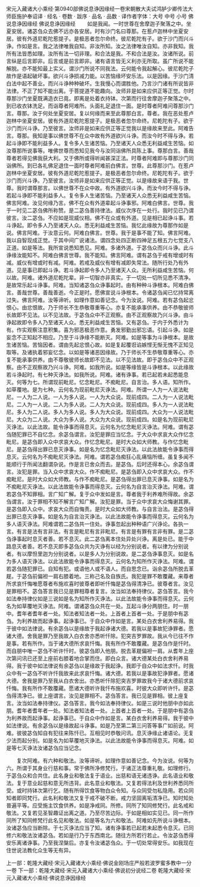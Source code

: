 宋元入藏诸大小乘经·第0940部佛说息诤因缘经一卷宋朝散大夫试鸿胪少卿传法大师臣施护奉诏译
· 经名 · 卷数 · 跋序
· 品名 · 品数 · 译作者字体：大号 中号 小号
佛说息诤因缘经
佛说息诤因缘经
　　如是我闻。一时世尊在舍摩迦子聚落之中。坐夏安居。诸苾刍众去佛不远亦各安居。时有沙门名曰尊那。在惹卢迦林中坐夏安居。彼有外道尼乾陀惹提子。是极恶者忽尔命终。彼尼乾陀有子。欲于沙门而兴斗诤。作如是言。我之法律唯我自知。非汝所知。汝之法律唯汝自知。亦非我知。我所有法皆悉如理。汝所有法一切非理。和合法是我。不和合法是汝。汝诸所说。前言纵是后言即非。后言或是前言即非。诸有语言皆无义利亦无所取。虽广所说不能解脱。亦不能知最上实义。谓沙门所说不同我法。云何能令我起解心。彼尼乾陀子故作是语起破坏事。欲兴斗诤损减力能。以苦恼缘坏安乐法。以是因缘。于沙门清白法中起不善业。而兴斗诤种种破坏。生我慢心而谓胜他。乃言沙门诸有所说皆非法律。不正了知不能出离。于菩提道不能趣向。汝师非是如来应供正等正觉。尔时尊那沙门坐夏既满造衣已竟。即离是处着衣持钵。次第而行往舍摩迦子聚落之中。到已收衣钵洗足。而诣尊者阿难所。头面礼足退住一面。是时尊者阿难问尊那沙门言。尊那。汝于何处坐夏安居。复以何缘而来至此尊那白言。尊者。我在恶处惹卢迦林中坐夏安居。彼有外道尼乾陀惹提子。是极恶者忽尔命终。尼乾陀有子。欲于沙门而兴斗诤。乃至彼言。汝师非是如来应供正等正觉我以是缘故来至此。阿难告言。尊那。我知是事以佛世尊不在众中故有外道欲兴斗诤。而汝今时不得与诤。若起斗诤即不能利益多人。复令多人生诸苦恼。乃至诸天人众悉无利益咸生苦恼。如汝尊那所说事等。唯佛世尊而悉知见我今与汝同诣佛所具陈上事。尊那白言。善哉尊者若得见佛我获大利。又于佛所或得听闻甚深正法。时尊者阿难即与尊那沙门同诣佛所。到已各礼佛足退住一面时尊者阿难前白佛言。世尊。此尊那沙门。在惹卢迦林中坐夏安居。彼有外道尼乾陀惹提子。是极恶者忽尔命终。尼乾陀有子。欲于沙门而兴斗诤。乃至彼言。汝师非是如来应供正等正觉。以是缘故来语于我。世尊。我时谓尊那言。以佛世尊不在众中故。有外道欲兴斗诤。而汝今时不得与诤。若起斗诤即不能利益多人。复令多人生诸苦恼。乃至诸天人众悉无利益咸生苦恼。佛言阿难。汝见何缘乃言。佛不在众有外道辈起斗诤事邪。阿难白佛言。世尊。我于一时见二苾刍佛所称赞。是二苾刍善持律法。威仪次序在一处行。我时见已乃谓彼言。汝二苾刍。不应如是现威仪相。佛不在众或有外道。见是相已起诤斗事。若斗诤起。即令多人乃至诸天人众。悉无利益咸生苦恼。我忆此缘故为尊那作如是说。佛言阿难。于汝意云何。阿难白佛言。世尊。我于是事不能了知。佛言阿难。我以自智现成正觉。于其中间广说诸法。谓四念处四正断四神足五根五力七觉支八正道。如是等法。我所宣说悉知悉见。阿难。多诸外道。于苾刍众而兴斗诤。此斗诤缘汝能知不。阿难白佛言世尊。我不能知。佛言阿难。谓有苾刍于戒有增或时有减。威仪有增或时有减。阿难。若戒及威仪有增有减即失常法。随所行处乃有外道。见是事已即起斗诤。若斗诤起即令多人乃至诸天人众。无所利益咸生苦恼。何以故。阿难。诸外道尼乾陀辈。非一切智亦非真实。于一切处一切所见悉不清净。是故常乐起斗诤事。阿难。当知诸苾刍众诤事起时。由有种种斗诤根本。阿难白佛言。善哉世尊。善哉善逝。今正是时。愿佛宣说斗诤根本。令诸苾刍闻已忆持常离过失。佛言阿难。汝等谛听。如理作意如善记念。今为汝说。阿难。若有苾刍起忿恨心。由忿恨故。乃于师长不生恭敬尊重等心。亦复不能承事供养。由不恭敬彼师长故即不见法。以不见法故。于苾刍众中不正观察。由不正观察故乃兴斗诤。由斗诤起故即令多人乃至诸天人众。悉无利益咸生苦恼。又有苾刍。于内于外悉计为有。作实观察注意积集。喜为邪恶极恶作意。勇发邪勤出邪忘语。引起斗诤。如是妄念不正知起不相应。乃至于斗诤缘不能断灭。阿难。如是等事为斗诤根本。是故生诸苦恼。苦恼因者。谓由先起忿恨心故。如是复起覆诳谄嫉悭无惭无愧不正知见取等。及诸执着邪妄忆念。以如是等诸恶因缘故。乃于师长不生恭敬尊重等心。亦复不能承事供养。由不尊敬彼师长故即不见法。以不见法故。即于苾刍众中不正观察。由不正观察故乃兴斗诤。阿难。如我所说。如是等缘皆是斗诤根本。以此缘故若斗诤起时。有七种灭诤法。如我所说。阿难。诸有诤事。若已起若未起悉能息灭。何等为七。所谓现前毗尼。忆念毗尼。不痴毗尼。自言治。多人语。知所作。如草覆地。是为七种。云何名为现前毗尼灭诤法。阿难。所谓一人为一人说法毗尼。一人为二人说。一人为多人说。一人为大众说。现前成四。二人为一人说法毗尼。二人为一人说。二人为多人说。二人为大众说。现前成四。多人为一人说法毗尼。多人为二人说。多人为多人说。多人为大众说。现前成四。大众为一人说法毗尼。大众为二人说。大众为多人说。大众为大众说。现前成四。如是名为现前毗尼灭诤法。以此法故。能令诤事而得息灭。云何名为忆念毗尼灭诤法。阿难。谓有苾刍随犯罪已不自忆念。余苾刍谓言。汝犯是罪应当忆念。于大众中求哀大众作忆念毗尼。是苾刍即入众中求哀大众。作忆念毗尼。是时大众如大师教。与作忆念毗尼。是苾刍得出罪已息灭诤事。如是名为忆念毗尼灭诤法。以此法故能令诤事而得息灭。云何名为不痴毗尼灭诤法。阿难。谓若苾刍痴狂心乱痛恼所缠。虽复多闻不能顺行于所闻法翻谓杂说。作是言已舍众而去。是苾刍。后时还得本心。余苾刍谓言。汝犯是罪。当入众中求哀大众。作不痴毗尼。是苾刍即入众中求哀大众。作不痴毗尼。是时大众如大师教。与作不痴毗尼。是苾刍得出罪已息灭诤事。如是名为不痴毗尼灭诤法。以此法故能令诤事而得息灭。云何名为自言治灭诤法。阿难。谓若苾刍不知罪相。言广知广解。复于众中发如是言。尊者我于利养难所得故。余苾刍谓言。汝于罪相不知不解言广知广解。汝犯是罪。当于众中求哀大众悔谢其罪。是苾刍即入众中。求哀大众而自悔责。是时大众如大师教。与自言治法。是苾刍得出罪已息灭诤事。如是名为自言治灭诤法。以此法故能令诤事而得息灭。云何名为多人语灭诤法。阿难谓若二苾刍共一住处。诤事忽起出种种语广兴诤论。各执一言。有言是法有言非法。有言是毗尼有言非毗尼。有言是有罪有言非有罪。是二苾刍诤事起时息灭者善。若不息灭。此二苾刍离本住处异处兴诤。离是处已。能于中路息灭者善。若不息灭即多苾刍众共为灭诤有以经为分别说者。有以律为分别说者。有以摩怛里迦为分别说者。以是多人为分别说故。是二苾刍诤事息灭。如是名为多人语灭诤法。以此法故能令诤事而得息灭。云何名为知所作灭诤法。阿难。谓若苾刍随犯罪已。自知有犯。或语他人或不语人。而自思念已。诣余苾刍所脱去革屣。于苾刍前偏袒一肩右膝着地。三称己名及自族氏。我犯是罪不敢覆藏。来尊者所求哀忏悔唯愿尊者布施欢喜时彼尊者即听忏悔是苾刍得清净已。彼尊者言。汝见是罪相不。苾刍答言我已见是罪相尊者复言。汝当如法奉持律仪。苾刍答言。我今如法奉持律仪如是三说如是名为知所作灭诤法。以此法故能令诤事而得息灭。云何名为如草覆地灭诤法。阿难。谓诸苾刍众共在一处。互起斗诤分两朋住。时一朋中。耆年者耆年者一处。知法者知法者一处。上首者上首者一处。于是朋中有苾刍。为利养故而起诤事。起诤事已。于自众中作如是言。某处白衣舍利养易得。我于彼中如法律说。有余苾刍以是缘故于我起诤诸大德。若我以是事故犯诤罪者。愿诸大德。舍我是罪乃至我故入白衣舍亦悉听忏除。犯突吉罗罪故。我从今已往不作是事。若有所作。当于诸大德所求哀忏悔。我有所作不敢覆藏。是苾刍作是忏时。而自朋中唯一苾刍不听许忏时。彼苾刍即入他朋。脱去革屣偏袒一肩。从耆年上座次第问讯已还至上座前右膝着地合掌而住。即白众言。诸大德某处白衣舍利养易得。我于彼中如法律说有余苾刍以是缘故于我起诤。我即于自众中如法求忏。时我众中有一苾刍不听许忏我故来此求哀忏悔。诸大德。若我以是事故犯诤罪者。愿诸大德。舍我是罪乃至我从白衣舍出。亦悉听忏除犯突吉罗罪故我今于诸大德前求哀忏悔。我有所作不敢覆藏。愿诸大德听许我忏布施欢喜。时彼大众即听许忏。是苾刍得清净已。彼上座谓言。汝见是罪相不。苾刍答言。我已见是罪相。彼上座复言。汝当如法奉持律仪。苾刍答言。我今如法奉持律仪。如是三说时他朋中亦如此朋。耆年者耆年者一处。知法者知法者一处。上首者上首者一处。于是朋中有苾刍为利养故而起诤事。起诤事已。于自众中作如是言。某白衣舍利养易得。我于彼中如法律说。有余苾刍以是缘故起斗诤事。如是乃至第二第三问答等事广如前说。阿难。彼彼苾刍知自有犯往来陈忏已。互相见时恭敬问讯。息灭诤缘止诸语论。无复少法而起分别。如是名为如草覆地灭诤法。以此法故能令诤事而得息灭。阿难。如是等七灭诤法汝诸苾刍应当记念。

　　复次阿难。有六种和敬法。汝等谛听。如理作意如善记念。今为汝说。何等为六。所谓于其身业行慈和事。常于佛所净修梵行。于诸正法尊重礼敬。如理修行。于苾刍众和合共住。此名身业和敬法复于语业。出慈和语无诸违诤。此名语业和敬法。复于意业起慈和意无所违背。此名意业和敬法。又复若得法利及世利养悉同所受。或时持钵次第行乞。随有所得饮食等物白众令知。与众同受勿私隐用。若众同知者即同梵行。此名利和敬法又复于戒不破不断。戒力坚固离垢清净已。知时知处普遍平等。应受施主饮食供养。如是净戒同。所修。同所了知同修梵行。此名戒和敬法。又复若见圣智趣证出离之道。乃至尽苦边际。于如是相如实见已。同一所作同所了知同修梵行此名见和敬法。如是等名为六和敬法。阿难如先所说斗诤根本。汝诸苾刍应当断除。于七灭诤法应当了知。诸有诤事若已起若未起悉令息灭。已同修六和敬法汝诸苾刍。若如是行乃于东西南北。随往方所若行若止。令汝苾刍悉得安乐离诸诤事。乃至我涅槃后。亦复令汝诸苾刍众。于一切处常得安乐。如我现在住世说法教化众生等无有异。

上一部：乾隆大藏经·宋元入藏诸大小乘经·佛说金刚场庄严般若波罗蜜多教中一分一卷
下一部：乾隆大藏经·宋元入藏诸大小乘经·佛说初分说经二卷
乾隆大藏经·宋元入藏诸大小乘经·佛说息诤因缘经